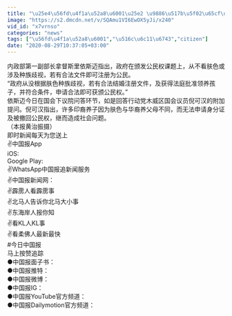 ```yaml
---
title: "\u25e4\u56fd\u4f1a\u52a8\u6001\u25e2 \u9886\u517b\u5f02\u65cf\u5b69\u7ae5\u96be\u83b7\u8eab\u5206\u8bc1\uff1f\u526f\u5185\u957f\uff1a\u9881\u516c\u6c11\u6743\u4e0d\u770b\u80a4\u8272"
image: "https://s2.dmcdn.net/v/SQAmu1VI6EwOX5yJi/x240"
vid_id: "x7vrnso"
categories: "news"
tags: ["\u56fd\u4f1a\u52a8\u6001","\u516c\u6c11\u6743","citizen"]
date: "2020-08-29T10:37:05+03:00"
---
```

内政部第一副部长拿督斯里依斯迈指出，政府在颁发公民权课题上，从不看肤色或涉及种族歧视，若有合法文件即可注册为公民。  <br>“政府从没根据肤色种族歧视，若有合法结婚注册文件，及获得法庭批准领养孩子，并符合条件，申请合法即可获颁公民权。”  <br>依斯迈今日在国会下议院问答环节，如是回答行动党木威区国会议员倪可汉的附加提问。倪可汉指出，许多印裔养子因为肤色与华裔养父母不同，而无法申请身分证及被撤回公民权，继而造成社会问题。  <br>（本报黄治振摄）  <br>即时新闻每天为您送上  <br>✌中国报App   <br>iOS:    <br>Google Play:   <br>✌WhatsApp中国报追新闻服务   <br>✌中国报新闻网：  <br>✌霹雳人看霹雳事   <br>✌北马人告诉你北马大小事   <br>✌东海岸人报你知   <br>✌看KL人KL事    <br>✌看柔佛人最新最快   <br>#今日中国报  <br>马上按赞追踪  <br>●中国报面子书：  <br>●中国报推特：  <br>●中国报微博：  <br>●中国报IG：  <br>●中国报YouTube官方频道：  <br>●中国报Dailymotion官方频道：
